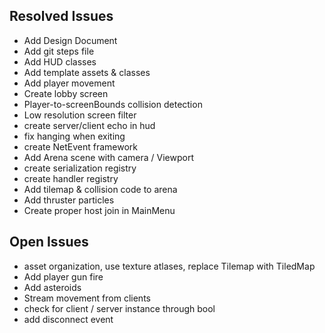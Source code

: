 ## Resolved Issues ##
- Add Design Document
- Add git steps file
- Add HUD classes
- Add template assets & classes
- Add player movement
- Create lobby screen
- Player-to-screenBounds collision detection
- Low resolution screen filter
- create server/client echo in hud
- fix hanging when exiting
- create NetEvent framework
- Add Arena scene with camera / Viewport
- create serialization registry
- create handler registry
- Add tilemap & collision code to arena
- Add thruster particles
- Create proper host join in MainMenu

## Open Issues ##
- asset organization, use texture atlases, replace Tilemap with TiledMap
- Add player gun fire
- Add asteroids
- Stream movement from clients
- check for client / server instance through bool 
- add disconnect event

